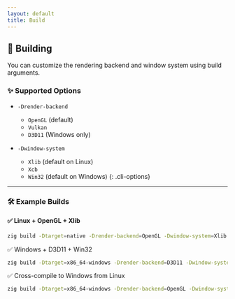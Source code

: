 ```yaml
---
layout: default
title: Build
---
```


## 🚧 Building

You can customize the rendering backend and window system using build arguments.

### ✨ Supported Options

- `-Drender-backend`
  - `OpenGL` (default)
  - `Vulkan`
  - `D3D11` (Windows only)

- `-Dwindow-system`
  - `Xlib` (default on Linux)
  - `Xcb`
  - `Win32` (default on Windows)
{: .cli-options}

---

### 🛠 Example Builds

#### ✅ Linux + OpenGL + Xlib
```bash
zig build -Dtarget=native -Drender-backend=OpenGL -Dwindow-system=Xlib
```
✅ Windows + D3D11 + Win32

```bash
zig build -Dtarget=x86_64-windows -Drender-backend=D3D11 -Dwindow-system=Win32
```

✅ Cross-compile to Windows from Linux

```bash
zig build -Dtarget=x86_64-windows -Drender-backend=OpenGL -Dwindow-system=Win32
```
